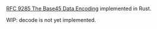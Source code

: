 [RFC 9285 The Base45 Data Encoding](https://www.rfc-editor.org/rfc/rfc9285.html) implemented in Rust.

WIP: decode is not yet implemented.
